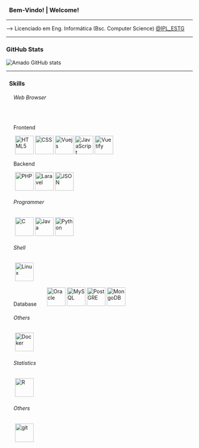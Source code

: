 ### &nbsp; Bem-Vindo! | Welcome!
<hr/>
-->  Licenciado em Eng. Informática (Bsc. Computer Science) <a href="https://www.ipleiria.pt">@IPL_ESTG</a>

<hr/>

### GitHub Stats

![Amado GitHub stats](https://github-readme-stats.vercel.app/api?username=GuilhAmado2000&show_icons=true&theme=dark)

<hr/>

### &nbsp; Skills
<div style="display: inline_block">
    <h6>&nbsp;&nbsp;&nbsp;&nbsp;&nbsp;Web Browser</h6>
    &nbsp;&nbsp;&nbsp;&nbsp;&nbsp;
    <p>&nbsp;&nbsp;&nbsp;&nbsp;&nbsp;Frontend</p>
    &nbsp;&nbsp;&nbsp;&nbsp;&nbsp;
    <img src="https://cdn.jsdelivr.net/gh/devicons/devicon/icons/html5/html5-original.svg" alt="HTML5" height="50" />
    <img src="https://cdn.jsdelivr.net/gh/devicons/devicon/icons/css3/css3-original.svg" alt="CSS" height="50" />
    <img src="https://cdn.jsdelivr.net/gh/devicons/devicon@latest/icons/vuejs/vuejs-original-wordmark.svg" alt="Vuejs" height="50" />
    <img src="https://cdn.jsdelivr.net/gh/devicons/devicon/icons/javascript/javascript-original.svg" alt="JavaScript" height="50" />
    <img src="https://cdn.jsdelivr.net/gh/devicons/devicon@latest/icons/vuetify/vuetify-original.svg" alt="Vuetify" height="50" />
    <p>&nbsp;&nbsp;&nbsp;&nbsp;&nbsp;Backend</p>
    &nbsp;&nbsp;&nbsp;&nbsp;&nbsp;
    <img src="https://cdn.jsdelivr.net/gh/devicons/devicon/icons/php/php-original.svg" alt="PHP" height="50" />
    <img src="https://cdn.jsdelivr.net/gh/devicons/devicon@latest/icons/laravel/laravel-original.svg" alt="Laravel" height="50" />
    <img src="https://cdn.jsdelivr.net/gh/devicons/devicon@latest/icons/json/json-original.svg" alt="JSON" height="50" />
    <h6>&nbsp;&nbsp;&nbsp;&nbsp;&nbsp;Programmer</h6>
    &nbsp;&nbsp;&nbsp;&nbsp;&nbsp;
    <img src="https://cdn.jsdelivr.net/gh/devicons/devicon/icons/c/c-original.svg" alt="C" height="50" />
    <img src="https://cdn.jsdelivr.net/gh/devicons/devicon/icons/java/java-original.svg" alt="Java" height="50" />
    <img src="https://cdn.jsdelivr.net/gh/devicons/devicon/icons/python/python-original.svg" alt="Python" height="50" />
    <h6>&nbsp;&nbsp;&nbsp;&nbsp;&nbsp;Shell</h6>
    &nbsp;&nbsp;&nbsp;&nbsp;&nbsp;
    <img src="https://cdn.jsdelivr.net/gh/devicons/devicon/icons/linux/linux-original.svg" alt="Linux" height="50" />
    <p>&nbsp;&nbsp;&nbsp;&nbsp;&nbsp;Database</h6>
    &nbsp;&nbsp;&nbsp;&nbsp;&nbsp;
    <img src="https://cdn.jsdelivr.net/gh/devicons/devicon/icons/oracle/oracle-original.svg" alt="Oracle" height="50" />
    <img src="https://cdn.jsdelivr.net/gh/devicons/devicon@latest/icons/mysql/mysql-original-wordmark.svg" alt="MySQL" height="50" />
    <img src="https://cdn.jsdelivr.net/gh/devicons/devicon@latest/icons/postgresql/postgresql-original-wordmark.svg" alt="PostGRE" height="50" />
    <img src="https://cdn.jsdelivr.net/gh/devicons/devicon/icons/mongodb/mongodb-original-wordmark.svg" alt="MongoDB" height="50"/>
    <h6>&nbsp;&nbsp;&nbsp;&nbsp;&nbsp;Others</h6>
    &nbsp;&nbsp;&nbsp;&nbsp;&nbsp;
    <img src="https://cdn.jsdelivr.net/gh/devicons/devicon@latest/icons/docker/docker-plain-wordmark.svg" alt="Docker" height="50" />
    <h6>&nbsp;&nbsp;&nbsp;&nbsp;&nbsp;Statistics</h6>
    &nbsp;&nbsp;&nbsp;&nbsp;&nbsp;
    <img src="https://cdn.jsdelivr.net/gh/devicons/devicon/icons/r/r-original.svg" alt="R" height="50" />
    <h6>&nbsp;&nbsp;&nbsp;&nbsp;&nbsp;Others</h6>
    &nbsp;&nbsp;&nbsp;&nbsp;&nbsp;
    <img src="https://cdn.jsdelivr.net/gh/devicons/devicon@latest/icons/git/git-plain-wordmark.svg" alt="git" height="50" />
</div>
